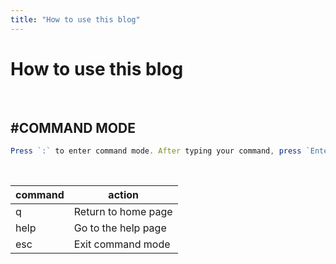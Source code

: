 ```yaml
---
title: "How to use this blog"
---
```


# How to use this blog

<br>

## #COMMAND MODE

```ts
Press `:` to enter command mode. After typing your command, press `Enter` to execute it.
```

<br>

| command | action              |
| ------- | ------------------- |
| q       | Return to home page |
| help    | Go to the help page |
| esc     | Exit command mode   |

